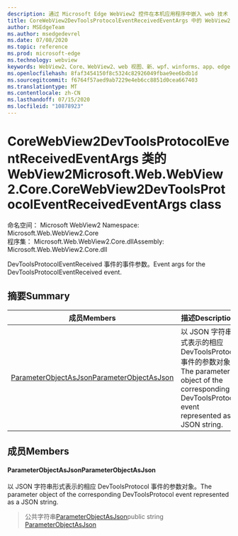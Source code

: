 ```yaml
---
description: 通过 Microsoft Edge WebView2 控件在本机应用程序中嵌入 web 技术（HTML、CSS 和 JavaScript）
title: CoreWebView2DevToolsProtocolEventReceivedEventArgs 中的 WebView2
author: MSEdgeTeam
ms.author: msedgedevrel
ms.date: 07/08/2020
ms.topic: reference
ms.prod: microsoft-edge
ms.technology: webview
keywords: WebView2、Core、WebView2、web 视图、新、wpf、winforms、app、edge、CoreWebView2、CoreWebView2Controller、浏览器控件、边缘 html、、浏览器控件、边缘 html、WebView2
ms.openlocfilehash: 8faf3454150f8c5324c82926049fbae9ee6bdb1d
ms.sourcegitcommit: f6764f57aed9ab7229e4eb6cc8851d0cea667403
ms.translationtype: MT
ms.contentlocale: zh-CN
ms.lasthandoff: 07/15/2020
ms.locfileid: "10878923"
---
```

# <span data-ttu-id="09ae3-104">CoreWebView2DevToolsProtocolEventReceivedEventArgs 类的 WebView2</span><span class="sxs-lookup"><span data-stu-id="09ae3-104">Microsoft.Web.WebView2.Core.CoreWebView2DevToolsProtocolEventReceivedEventArgs class</span></span> 

<span data-ttu-id="09ae3-105">命名空间： Microsoft WebView2 </span><span class="sxs-lookup"><span data-stu-id="09ae3-105">Namespace: Microsoft.Web.WebView2.Core</span></span>\
<span data-ttu-id="09ae3-106">程序集： Microsoft.Web.WebView2.Core.dll</span><span class="sxs-lookup"><span data-stu-id="09ae3-106">Assembly: Microsoft.Web.WebView2.Core.dll</span></span>

<span data-ttu-id="09ae3-107">DevToolsProtocolEventReceived 事件的事件参数。</span><span class="sxs-lookup"><span data-stu-id="09ae3-107">Event args for the DevToolsProtocolEventReceived event.</span></span>

## <span data-ttu-id="09ae3-108">摘要</span><span class="sxs-lookup"><span data-stu-id="09ae3-108">Summary</span></span>

 <span data-ttu-id="09ae3-109">成员</span><span class="sxs-lookup"><span data-stu-id="09ae3-109">Members</span></span>                        | <span data-ttu-id="09ae3-110">描述</span><span class="sxs-lookup"><span data-stu-id="09ae3-110">Descriptions</span></span>
--------------------------------|---------------------------------------------
[<span data-ttu-id="09ae3-111">ParameterObjectAsJson</span><span class="sxs-lookup"><span data-stu-id="09ae3-111">ParameterObjectAsJson</span></span>](#parameterobjectasjson) | <span data-ttu-id="09ae3-112">以 JSON 字符串形式表示的相应 DevToolsProtocol 事件的参数对象。</span><span class="sxs-lookup"><span data-stu-id="09ae3-112">The parameter object of the corresponding DevToolsProtocol event represented as a JSON string.</span></span>

## <span data-ttu-id="09ae3-113">成员</span><span class="sxs-lookup"><span data-stu-id="09ae3-113">Members</span></span>

#### <span data-ttu-id="09ae3-114">ParameterObjectAsJson</span><span class="sxs-lookup"><span data-stu-id="09ae3-114">ParameterObjectAsJson</span></span> 

<span data-ttu-id="09ae3-115">以 JSON 字符串形式表示的相应 DevToolsProtocol 事件的参数对象。</span><span class="sxs-lookup"><span data-stu-id="09ae3-115">The parameter object of the corresponding DevToolsProtocol event represented as a JSON string.</span></span>

> <span data-ttu-id="09ae3-116">公共字符串[ParameterObjectAsJson](#parameterobjectasjson)</span><span class="sxs-lookup"><span data-stu-id="09ae3-116">public string [ParameterObjectAsJson](#parameterobjectasjson)</span></span>

